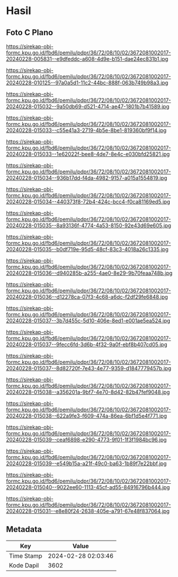 # Hasil

## Foto C Plano

https://sirekap-obj-formc.kpu.go.id/fbd6/pemilu/pdpr/36/72/08/10/02/3672081002017-20240228-005831--e9dfeddc-a608-4d9e-b151-dae24ec831b1.jpg

https://sirekap-obj-formc.kpu.go.id/fbd6/pemilu/pdpr/36/72/08/10/02/3672081002017-20240228-010125--97a0a5d1-11c2-44bc-888f-063b749b98a3.jpg

https://sirekap-obj-formc.kpu.go.id/fbd6/pemilu/pdpr/36/72/08/10/02/3672081002017-20240228-015032--9a50db69-d521-4714-ae47-1801b7b41589.jpg

https://sirekap-obj-formc.kpu.go.id/fbd6/pemilu/pdpr/36/72/08/10/02/3672081002017-20240228-015033--c55e41a3-2719-4b5e-8be1-819360bf9f14.jpg

https://sirekap-obj-formc.kpu.go.id/fbd6/pemilu/pdpr/36/72/08/10/02/3672081002017-20240228-015033--1e62022f-bee8-4de7-8e4c-e030bfd25821.jpg

https://sirekap-obj-formc.kpu.go.id/fbd6/pemilu/pdpr/36/72/08/10/02/3672081002017-20240228-015034--936b17dd-f4da-4982-9157-a015a1554819.jpg

https://sirekap-obj-formc.kpu.go.id/fbd6/pemilu/pdpr/36/72/08/10/02/3672081002017-20240228-015034--440373f8-72b4-424c-bcc4-f0ca81169ed5.jpg

https://sirekap-obj-formc.kpu.go.id/fbd6/pemilu/pdpr/36/72/08/10/02/3672081002017-20240228-015035--8a93136f-4774-4a53-8150-92e43d69e605.jpg

https://sirekap-obj-formc.kpu.go.id/fbd6/pemilu/pdpr/36/72/08/10/02/3672081002017-20240228-015035--b0df719e-95d5-48cf-83c3-4018a26c1335.jpg

https://sirekap-obj-formc.kpu.go.id/fbd6/pemilu/pdpr/36/72/08/10/02/3672081002017-20240228-015036--d940285b-a255-4ae0-8e29-9b70feaa748b.jpg

https://sirekap-obj-formc.kpu.go.id/fbd6/pemilu/pdpr/36/72/08/10/02/3672081002017-20240228-015036--d12278ca-07f3-4c68-a6dc-f2df29fe6848.jpg

https://sirekap-obj-formc.kpu.go.id/fbd6/pemilu/pdpr/36/72/08/10/02/3672081002017-20240228-015037--3b7d455c-5d10-406e-8ed1-e001ae5ea524.jpg

https://sirekap-obj-formc.kpu.go.id/fbd6/pemilu/pdpr/36/72/08/10/02/3672081002017-20240228-015037--9fecc6fd-3d6b-4f32-9a0f-ebf8b407cd05.jpg

https://sirekap-obj-formc.kpu.go.id/fbd6/pemilu/pdpr/36/72/08/10/02/3672081002017-20240228-015037--8d82720f-7e43-4e77-9359-d1847779457b.jpg

https://sirekap-obj-formc.kpu.go.id/fbd6/pemilu/pdpr/36/72/08/10/02/3672081002017-20240228-015038--a356201a-9bf7-4e70-8d42-82b47fef9048.jpg

https://sirekap-obj-formc.kpu.go.id/fbd6/pemilu/pdpr/36/72/08/10/02/3672081002017-20240228-015038--622a9fe3-f609-474a-86ea-6bf1d5e4f771.jpg

https://sirekap-obj-formc.kpu.go.id/fbd6/pemilu/pdpr/36/72/08/10/02/3672081002017-20240228-015039--ceaf6898-e290-4773-9f01-1f3f1984bc96.jpg

https://sirekap-obj-formc.kpu.go.id/fbd6/pemilu/pdpr/36/72/08/10/02/3672081002017-20240228-015039--e549b15a-a21f-49c0-ba63-1b89f7e22bbf.jpg

https://sirekap-obj-formc.kpu.go.id/fbd6/pemilu/pdpr/36/72/08/10/02/3672081002017-20240228-015040--9022ee60-1113-45cf-ad55-84916796b444.jpg

https://sirekap-obj-formc.kpu.go.id/fbd6/pemilu/pdpr/36/72/08/10/02/3672081002017-20240228-015031--e8e80f24-2638-405e-a791-67e48f837064.jpg


## Metadata

| Key        | Value               |
| ---------- | ------------------- |
| Time Stamp | 2024-02-28 02:03:46 |
| Kode Dapil | 3602                |



